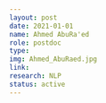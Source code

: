 ```yaml
---
layout: post
date: 2021-01-01
name: Ahmed AbuRa'ed
role: postdoc
type: 
img: Ahmed_AbuRaed.jpg
link: 
research: NLP
status: active
---
```

